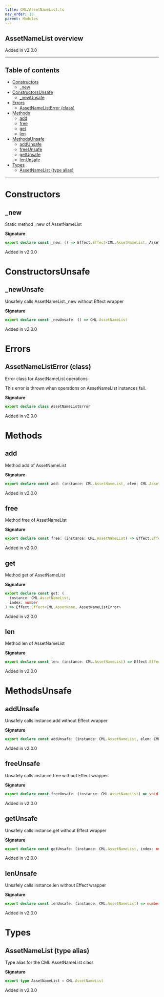 ```yaml
---
title: CML/AssetNameList.ts
nav_order: 15
parent: Modules
---
```


## AssetNameList overview

Added in v2.0.0

---

<h2 class="text-delta">Table of contents</h2>

- [Constructors](#constructors)
  - [\_new](#_new)
- [ConstructorsUnsafe](#constructorsunsafe)
  - [\_newUnsafe](#_newunsafe)
- [Errors](#errors)
  - [AssetNameListError (class)](#assetnamelisterror-class)
- [Methods](#methods)
  - [add](#add)
  - [free](#free)
  - [get](#get)
  - [len](#len)
- [MethodsUnsafe](#methodsunsafe)
  - [addUnsafe](#addunsafe)
  - [freeUnsafe](#freeunsafe)
  - [getUnsafe](#getunsafe)
  - [lenUnsafe](#lenunsafe)
- [Types](#types)
  - [AssetNameList (type alias)](#assetnamelist-type-alias)

---

# Constructors

## \_new

Static method \_new of AssetNameList

**Signature**

```ts
export declare const _new: () => Effect.Effect<CML.AssetNameList, AssetNameListError>
```

Added in v2.0.0

# ConstructorsUnsafe

## \_newUnsafe

Unsafely calls AssetNameList.\_new without Effect wrapper

**Signature**

```ts
export declare const _newUnsafe: () => CML.AssetNameList
```

Added in v2.0.0

# Errors

## AssetNameListError (class)

Error class for AssetNameList operations

This error is thrown when operations on AssetNameList instances fail.

**Signature**

```ts
export declare class AssetNameListError
```

Added in v2.0.0

# Methods

## add

Method add of AssetNameList

**Signature**

```ts
export declare const add: (instance: CML.AssetNameList, elem: CML.AssetName) => Effect.Effect<void, AssetNameListError>
```

Added in v2.0.0

## free

Method free of AssetNameList

**Signature**

```ts
export declare const free: (instance: CML.AssetNameList) => Effect.Effect<void, AssetNameListError>
```

Added in v2.0.0

## get

Method get of AssetNameList

**Signature**

```ts
export declare const get: (
  instance: CML.AssetNameList,
  index: number
) => Effect.Effect<CML.AssetName, AssetNameListError>
```

Added in v2.0.0

## len

Method len of AssetNameList

**Signature**

```ts
export declare const len: (instance: CML.AssetNameList) => Effect.Effect<number, AssetNameListError>
```

Added in v2.0.0

# MethodsUnsafe

## addUnsafe

Unsafely calls instance.add without Effect wrapper

**Signature**

```ts
export declare const addUnsafe: (instance: CML.AssetNameList, elem: CML.AssetName) => void
```

Added in v2.0.0

## freeUnsafe

Unsafely calls instance.free without Effect wrapper

**Signature**

```ts
export declare const freeUnsafe: (instance: CML.AssetNameList) => void
```

Added in v2.0.0

## getUnsafe

Unsafely calls instance.get without Effect wrapper

**Signature**

```ts
export declare const getUnsafe: (instance: CML.AssetNameList, index: number) => CML.AssetName
```

Added in v2.0.0

## lenUnsafe

Unsafely calls instance.len without Effect wrapper

**Signature**

```ts
export declare const lenUnsafe: (instance: CML.AssetNameList) => number
```

Added in v2.0.0

# Types

## AssetNameList (type alias)

Type alias for the CML AssetNameList class

**Signature**

```ts
export type AssetNameList = CML.AssetNameList
```

Added in v2.0.0

